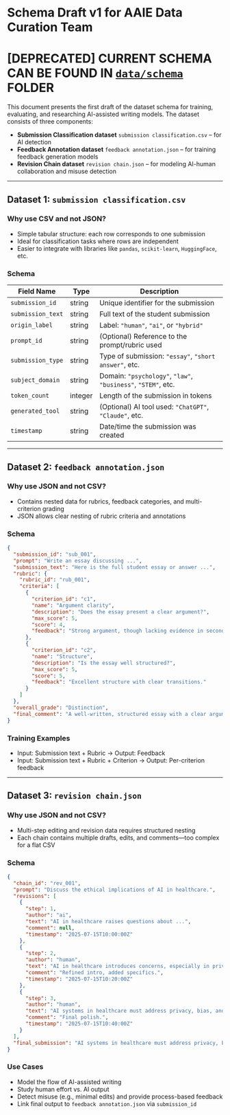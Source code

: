 # Schema Draft v1 for AAIE Data Curation Team
# \[DEPRECATED\] CURRENT SCHEMA CAN BE FOUND IN [`data/schema`](../../data/schema/) FOLDER

This document presents the first draft of the dataset schema for training, evaluating, and researching AI-assisted writing models. The dataset consists of three components:

- **Submission Classification dataset** `submission classification.csv` – for AI detection  
- **Feedback Annotation dataset** `feedback annotation.json` – for training feedback generation models  
- **Revision Chain dataset** `revision chain.json` – for modeling AI-human collaboration and misuse detection  

---

## Dataset 1: `submission classification.csv`

### Why use CSV and not JSON?

- Simple tabular structure: each row corresponds to one submission  
- Ideal for classification tasks where rows are independent  
- Easier to integrate with libraries like `pandas`, `scikit-learn`, `HuggingFace`, etc.

### Schema

| Field Name      | Type     | Description                                                         |
|-----------------|----------|---------------------------------------------------------------------|
| `submission_id` | string   | Unique identifier for the submission                                |
| `submission_text` | string | Full text of the student submission                                 |
| `origin_label`  | string   | Label: `"human"`, `"ai"`, or `"hybrid"`                             |
| `prompt_id`     | string   | (Optional) Reference to the prompt/rubric used                      |
| `submission_type` | string | Type of submission: `"essay"`, `"short answer"`, etc.               |
| `subject_domain` | string  | Domain: `"psychology"`, `"law"`, `"business"`, `"STEM"`, etc.       |
| `token_count`   | integer  | Length of the submission in tokens                                  |
| `generated_tool` | string  | (Optional) AI tool used: `"ChatGPT"`, `"Claude"`, etc.              |
| `timestamp`     | string   | Date/time the submission was created                                |

---

## Dataset 2: `feedback annotation.json`

### Why use JSON and not CSV?

- Contains nested data for rubrics, feedback categories, and multi-criterion grading  
- JSON allows clear nesting of rubric criteria and annotations

### Schema

```json
{
  "submission_id": "sub_001",
  "prompt": "Write an essay discussing ...",
  "submission_text": "Here is the full student essay or answer ...",
  "rubric": {
    "rubric_id": "rub_001",
    "criteria": [
      {
        "criterion_id": "c1",
        "name": "Argument clarity",
        "description": "Does the essay present a clear argument?",
        "max_score": 5,
        "score": 4,
        "feedback": "Strong argument, though lacking evidence in second half."
      },
      {
        "criterion_id": "c2",
        "name": "Structure",
        "description": "Is the essay well structured?",
        "max_score": 5,
        "score": 5,
        "feedback": "Excellent structure with clear transitions."
      }
    ]
  },
  "overall_grade": "Distinction",
  "final_comment": "A well-written, structured essay with a clear argument."
}
```

### Training Examples

- Input: Submission text + Rubric → Output: Feedback  
- Input: Submission text + Rubric + Criterion → Output: Per-criterion feedback

---

## Dataset 3: `revision chain.json`

### Why use JSON and not CSV?

- Multi-step editing and revision data requires structured nesting  
- Each chain contains multiple drafts, edits, and comments—too complex for a flat CSV

### Schema

```json
{
  "chain_id": "rev_001",
  "prompt": "Discuss the ethical implications of AI in healthcare.",
  "revisions": [
    {
      "step": 1,
      "author": "ai",
      "text": "AI in healthcare raises questions about ...",
      "comment": null,
      "timestamp": "2025-07-15T10:00:00Z"
    },
    {
      "step": 2,
      "author": "human",
      "text": "AI in healthcare introduces concerns, especially in privacy ...",
      "comment": "Refined intro, added specifics.",
      "timestamp": "2025-07-15T10:20:00Z"
    },
    {
      "step": 3,
      "author": "human",
      "text": "AI systems in healthcare must address privacy, bias, and responsibility ...",
      "comment": "Final polish.",
      "timestamp": "2025-07-15T10:40:00Z"
    }
  ],
  "final_submission": "AI systems in healthcare must address privacy, bias, and responsibility ..."
}
```

### Use Cases

- Model the flow of AI-assisted writing  
- Study human effort vs. AI output  
- Detect misuse (e.g., minimal edits) and provide process-based feedback  
- Link final output to `feedback annotation.json` via `submission_id`